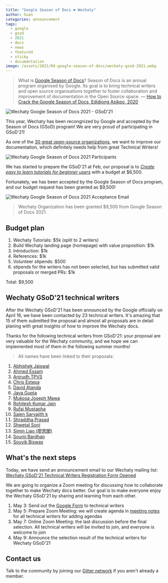 ```yaml
---
title: "Google Season of Docs ❤️ Wechaty"
author: huan
categories: announcement
tags:
  - google
  - gsod
  - 2021
  - docs
  - news
  - featured
  - sticky
  - documentation
image: /assets/2021/04-google-season-of-docs/wechaty-gsod-2021.webp
---
```


> What is [Google Season of Docs](https://developers.google.com/season-of-docs)?
  Season of Docs is an annual program organised by Google.
  Its goal is to bring technical writers and open source organisations together to foster collaboration and improvement of documentation in the Open Source space.
  &mdash; [How to Crack the Google Season of Docs, Edidiong Asikpo, 2020](https://www.freecodecamp.org/news/cracking-google-season-of-docs-2020/)

![Wechaty Google Season of Docs 2021 - GSoD'21](/assets/2021/04-google-season-of-docs/google-season-of-docs-wechaty.webp)

This year, Wechaty has been recongnized by Google and accepted by the Season of Docs (GSoD) program! We are very proud of participating in GSoD'21!

As one of the [30 great open-source organizations](https://developers.google.com/season-of-docs/docs/participants), we want to improve our documentation, which definitely needs help from great Technical Writers!

![Wechaty Google Season of Docs 2021 Participants](/assets/2021/04-google-season-of-docs/wechaty-gsod-2021-participants.webp)

We has started to prepare the GSoD'21 at Feb, our proposal is to _[Create easy to learn tutorials for beginner users](https://wechaty.js.org/docs/gsod/2021/)_ with a budget at $6,500.

Fortunately, we has been accepted by the Google Season of Docs program, and our budget request has been granted as $9,500!

![Wechaty Google Season of Docs 2021 Acceptance Email](/assets/2021/04-google-season-of-docs/gsod-acceptance-2021.webp)

> Wechaty Organization has been granted $9,500 from Google Season of Docs 2021.

## Budget plan

1. Wechaty Tutorials: $5k (split to 2 writers)
2. Build Wechaty landing page (homepage) with value proposition: $1k
3. Introduction: $1k
4. References: $1k
5. Volunteer stipends: $500
6. stipends for the writers has not been selected, but has submitted valid proposals or merged PRs: $1k

Total: $9,500

## Wechaty GSoD'21 technical writers

After the Wechaty GSoD'21 has been announced by the Google officially on April 16, we have been contacted by 23 technical writers. It's amazing that 15 of them submitted the proposal and almost all proposals are in detail planing with great insights of how to improve the Wechaty docs.

Thanks for the following technical writers from GSoD'21: your proposal are very valuable for the Wechaty community, and we hope we can implemented most of them in the following summer months!

> All names have been linked to their proposals:

1. [Abhishek Jaiswal](https://06412355400643469324.googlegroups.com/attach/2696b2e901464/GSoD%202021%20Project%20Proposal(Abhishek%20Jaiswal).pdf?part=0.1&view=1&vt=ANaJVrH3pZ3BlMcLvPB0Hkmb5a0UOwzTxgIx35I_eiVuC-derjfLADp6bOkSNSplVMvJjxPvaSkAPmq-uhcbTI4yJfGY6tKzbegUoN3mwGlnY-7X-cuZUCU)
1. [Ahmed Essam](https://docs.google.com/document/d/1GLxVZSUNDq_jf_OvZc82ZwjVK1ECB1srkBf2IyRYtGc/edit#heading=h.wu5oliio4h1o)
1. [Anirudh TPVS](https://groups.google.com/group/wechaty/attach/1f2bde59e72d6/Wechaty%20GSOD%202021.docx?part=0.1&view=1)
1. [Chris Estepa](https://docs.google.com/document/d/1KQHHFqXrxadsfELzYREjANdW4bgLq1v81OxJX7ujv3s/edit)
1. [David Atanda](https://www.dropbox.com/scl/fi/99bghzgaxa6lr138s262w/GSoD-2021-Proposal_-Creating-Easy-to-learn-Tutorials-for-beginner-users-of-Wechaty.paper?dl=0&rlkey=idczdeprj5fz3padp7ttzg4g7)
1. [Jaya Gupta](https://docs.google.com/document/d/1idLYEoqKcYoeID2jY-xufh3gRlDJhbmyy7MRhka38Q0/edit)
1. [Mukosa Joseph Mawa](https://docs.google.com/document/d/1WizCc8Tg047ZTnYX0wMA8tp213HVDKbCozgeLdbaeI8/edit#)
1. [Rohitesh Kumar Jain](https://docs.google.com/document/d/1YnUrU2-7gxn2e3t4HevDQbUYg3CqKRvMp_l2HFOioug/edit#)
1. [Rufai Mustapha](https://docs.google.com/document/d/1y_Gig1RTSKCAmzxiU-RHxLrDmtswLKn_ZdsEbPWm3Fg/edit)
1. [Sajen Sarvajith k](https://docs.google.com/document/d/1szNLbHT8k6ty7xYE9aRvFW2QGrOeTKea5lfcUHLyPic/edit)
1. [Shraddha Prasad](https://groups.google.com/g/wechaty/c/gN3gFp1ZKsU/m/Y32JBGYbAQAJ)
1. [Shwetal Soni](https://06412355400643469324.googlegroups.com/attach/1c45ede8c394c/shwetalsoni_gsod'21%20proposal_wechaty.pdf?part=0.1&view=1&vt=ANaJVrElF4m8VB99nbeqkqyqAljZNanks-RZwoh0kjtccYfVMzN9gQx54qseGHPw1adpo0qgrubdpE0C0LRokO9Ypjk6rRc-lJ9AqhFLotuKDmrGuMLvux4)
1. [Simin Liao (廖思閔)](https://groups.google.com/group/wechaty/attach/138b8c1c79a04/Season%20of%20Docs%20Application-Simin%20Liao.pdf?part=0.1&view=1)
1. [Soumi Bardhan](https://docs.google.com/document/d/1q2_m0gqn7_cPLVPeMmIIzP_IEeGuQxEc_cztooOhLhc/edit)
1. [Souvik Biswas](https://docs.google.com/document/d/1MD9CwO6BoB664J67ozfygBJUaawazay7dDpcXB3jJcY/edit)

## What's the next steps

Today, we have send an announcement email to our Wechaty mailing list: [Wechaty GSoD'21 Technical Writers Registration Form Opened](https://groups.google.com/g/wechaty/c/C7r1_GMRRa0)

We are going to organize a Zoom meeting for discussing how to collaborate together to make Wechaty docs better. Our goal is to make everyone enjoy the Wechaty GSoD'21 by sharing and learning from each other.

1. May 3: Send out the [Google Form](https://forms.gle/2LDqrX5GUs6j9fJR9) to technical writers
1. May 5: Prepare Zoom Meeting: we will create agenda in [meeting notes](https://bit.ly/3gWBI9m) for all technical writers for adding agendas
1. May 7: Online Zoom Meeting: the last discussion before the final selection. All technical writers will be invited to join, and everyone is welcome to join
1. May 9: Announce the selection result of the technical writers for Wechaty GSoD'21

## Contact us

Talk to the community by joining our [Gitter network](https://gitter.im/wechaty/wechaty) if you aren't already a member.

